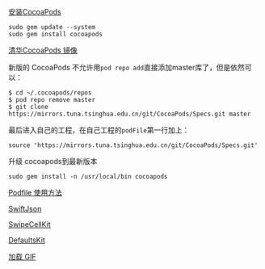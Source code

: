 [安装CocoaPods](https://cocoapods.org)

```shell
sudo gem update --system
sudo gem install cocoapods
```



[清华CocoaPods 镜像](https://mirrors.tuna.tsinghua.edu.cn/help/CocoaPods/)

新版的 CocoaPods 不允许用`pod repo add`直接添加master库了，但是依然可以：

```shell
$ cd ~/.cocoapods/repos 
$ pod repo remove master
$ git clone https://mirrors.tuna.tsinghua.edu.cn/git/CocoaPods/Specs.git master
```

最后进入自己的工程，在自己工程的`podFile`第一行加上：

```shell
source 'https://mirrors.tuna.tsinghua.edu.cn/git/CocoaPods/Specs.git'
```



升级 cocoapods到最新版本

```shell
sudo gem install -n /usr/local/bin cocoapods 
```



[Podfile 使用方法](https://guides.cocoapods.org/using/the-podfile.html)

[SwiftJson](https://github.com/SwiftyJSON/SwiftyJSON#swiftyjson-model-generator)



[SwipeCellKit]( https://github.com/SwipeCellKit/SwipeCellKit)

[DefaultsKit](https://github.com/nmdias/DefaultsKit)

[加载 GIF](https://github.com/kaishin/Gifu)